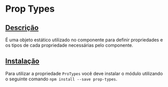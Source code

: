 # Prop Types

## [Descrição](#descrição)

É uma objeto estático utilizado no componente para definir propriedades e os tipos de cada propriedade necessárias pelo componente.

## [Instalação](#instalação)

Para utilizar a propriedade `ProTypes` você deve instalar o módulo utilizando o seguinte comando `npm install --save prop-types`.
